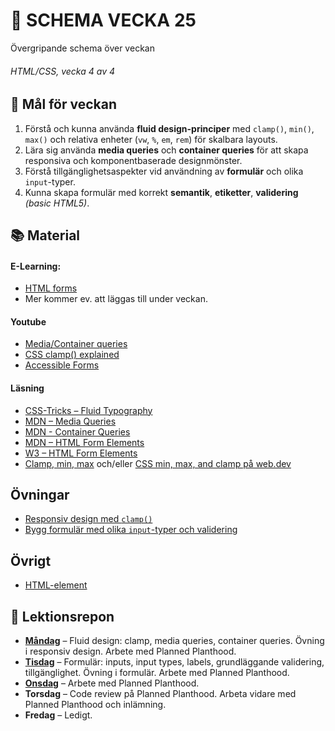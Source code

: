 # 📅 SCHEMA VECKA 25

Övergripande schema över veckan

###### HTML/CSS, vecka 4 av 4

## 🎯 Mål för veckan

1. Förstå och kunna använda **fluid design-principer** med `clamp()`, `min()`, `max()` och relativa enheter (`vw`, `%`, `em`, `rem`) för skalbara layouts.
2. Lära sig använda **media queries** och **container queries** för att skapa responsiva och komponentbaserade designmönster.
3. Förstå tillgänglighetsaspekter vid användning av **formulär** och olika `input`-typer.
4. Kunna skapa formulär med korrekt **semantik**, **etiketter**, **validering** _(basic HTML5)_.

## 📚 Material

#### E-Learning:
* [HTML forms](https://app.pluralsight.com/library/courses/html-forms-creating/table-of-contents)
* Mer kommer ev. att läggas till under veckan.

#### Youtube
* [Media/Container queries](https://www.youtube.com/watch?v=2rlWBZ17Wes)
* [CSS clamp() explained](https://www.youtube.com/watch?v=U9VF-4euyRo)
* [Accessible Forms](https://www.youtube.com/watch?v=bRZX9HqxSiE)

#### Läsning

* [CSS-Tricks – Fluid Typography](https://css-tricks.com/simplified-fluid-typography/)
* [MDN – Media Queries](https://developer.mozilla.org/en-US/docs/Web/CSS/Media_Queries/Using_media_queries)
* [MDN - Container Queries](https://developer.mozilla.org/en-US/docs/Web/CSS/CSS_containment/Container_queries)
* [MDN – HTML Form Elements](https://developer.mozilla.org/en-US/docs/Learn/Forms)
* [W3 – HTML Form Elements](https://www.w3schools.com/html/html_form_input_types.asp)
* [Clamp, min, max](https://ishadeed.com/article/css-min-max-clamp/) och/eller [CSS min, max, and clamp på web.dev](https://web.dev/articles/min-max-clamp)

## Övningar
* [Responsiv design med `clamp()`](https://github.com/Lexicon-frontend-2025/HTML-CSS_uppgift-clamp/blob/main/README.md)
* [Bygg formulär med olika `input`-typer och validering](https://github.com/Lexicon-frontend-2025/HTML-CSS_uppgift-forms/blob/main/README.md)

## Övrigt

* [HTML-element](https://github.com/Lexicon-frontend-2025/html-cheatsheet)

## 📑 Lektionsrepon

* **[Måndag](https://github.com/Lexicon-frontend-2025/lektion-16-juni)** – Fluid design: clamp, media queries, container queries. Övning i responsiv design. Arbete med Planned Planthood.
* **[Tisdag](https://github.com/Lexicon-frontend-2025/lektion-17-juni)** – Formulär: inputs, input types, labels, grundläggande validering, tillgänglighet. Övning i formulär. Arbete med Planned Planthood.
* **[Onsdag](https://github.com/Lexicon-frontend-2025/lektion-18-juni)** – Arbete med Planned Planthood.
* **Torsdag** – Code review på Planned Planthood. Arbeta vidare med Planned Planthood och inlämning.
* **Fredag** – Ledigt.
